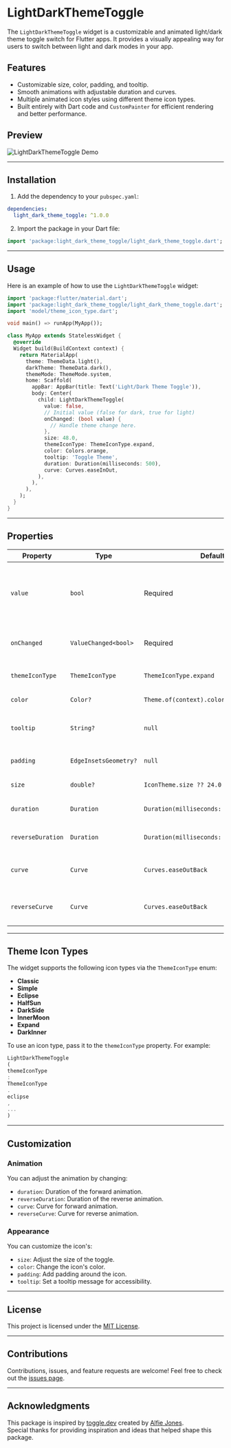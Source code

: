 # LightDarkThemeToggle

The `LightDarkThemeToggle` widget is a customizable and animated light/dark theme toggle switch for
Flutter apps. It provides a visually appealing way for users to switch between light and dark modes
in your app.

## Features

- Customizable size, color, padding, and tooltip.
- Smooth animations with adjustable duration and curves.
- Multiple animated icon styles using different theme icon types.
- Built entirely with Dart code and `CustomPainter` for efficient rendering and better performance.

## Preview

![LightDarkThemeToggle Demo](https://github.com/vchib1/LightDarkThemeToggle/raw/master/example/assets/demo.gif)

---

## Installation

1. Add the dependency to your `pubspec.yaml`:

```yaml
dependencies:
  light_dark_theme_toggle: ^1.0.0
```

2. Import the package in your Dart file:

```dart
import 'package:light_dark_theme_toggle/light_dark_theme_toggle.dart';
```

---

## Usage

Here is an example of how to use the `LightDarkThemeToggle` widget:

```dart
import 'package:flutter/material.dart';
import 'package:light_dark_theme_toggle/light_dark_theme_toggle.dart';
import 'model/theme_icon_type.dart';

void main() => runApp(MyApp());

class MyApp extends StatelessWidget {
  @override
  Widget build(BuildContext context) {
    return MaterialApp(
      theme: ThemeData.light(),
      darkTheme: ThemeData.dark(),
      themeMode: ThemeMode.system,
      home: Scaffold(
        appBar: AppBar(title: Text('Light/Dark Theme Toggle')),
        body: Center(
          child: LightDarkThemeToggle(
            value: false,
            // Initial value (false for dark, true for light)
            onChanged: (bool value) {
              // Handle theme change here.
            },
            size: 48.0,
            themeIconType: ThemeIconType.expand,
            color: Colors.orange,
            tooltip: 'Toggle Theme',
            duration: Duration(milliseconds: 500),
            curve: Curves.easeInOut,
          ),
        ),
      ),
    );
  }
}
```

---

## Properties

| Property          | Type                  | Default                                   | Description                                                            |
|-------------------|-----------------------|-------------------------------------------|------------------------------------------------------------------------|
| `value`           | `bool`                | Required                                  | Determines whether the toggle is in light (true) or dark (false) mode. |
| `onChanged`       | `ValueChanged<bool>`  | Required                                  | Callback when the toggle is pressed.                                   |
| `themeIconType`   | `ThemeIconType`       | `ThemeIconType.expand`                    | Defines the style of the icon.                                         |
| `color`           | `Color?`              | `Theme.of(context).colorScheme.onSurface` | Color of the icon.                                                     |
| `tooltip`         | `String?`             | `null`                                    | Tooltip displayed on long press.                                       |
| `padding`         | `EdgeInsetsGeometry?` | `null`                                    | Padding around the icon.                                               |
| `size`            | `double?`             | `IconTheme.size ?? 24.0`                  | Size of the icon.                                                      |
| `duration`        | `Duration`            | `Duration(milliseconds: 750)`             | Duration of the animation.                                             |
| `reverseDuration` | `Duration`            | `Duration(milliseconds: 750)`             | Duration of the reverse animation.                                     |
| `curve`           | `Curve`               | `Curves.easeOutBack`                      | Animation curve for the forward animation.                             |
| `reverseCurve`    | `Curve`               | `Curves.easeOutBack`                      | Animation curve for the reverse animation.                             |

---

## Theme Icon Types

The widget supports the following icon types via the `ThemeIconType` enum:

- **Classic**
- **Simple**
- **Eclipse**
- **HalfSun**
- **DarkSide**
- **InnerMoon**
- **Expand**
- **DarkInner**

To use an icon type, pass it to the `themeIconType` property. For example:

```dart
LightDarkThemeToggle
(
themeIconType
:
ThemeIconType
.
eclipse
,
...
)
```

---

## Customization

### Animation

You can adjust the animation by changing:

- `duration`: Duration of the forward animation.
- `reverseDuration`: Duration of the reverse animation.
- `curve`: Curve for forward animation.
- `reverseCurve`: Curve for reverse animation.

### Appearance

You can customize the icon's:

- `size`: Adjust the size of the toggle.
- `color`: Change the icon's color.
- `padding`: Add padding around the icon.
- `tooltip`: Set a tooltip message for accessibility.

---

## License

This project is licensed under the [MIT License](LICENSE).

---

## Contributions

Contributions, issues, and feature requests are welcome! Feel free to check out
the [issues page](https://github.com/vchib1/LightDarkThemeToggle/issues).

---

## Acknowledgments

This package is inspired by [toggle.dev](https://toggle.dev/) created
by [Alfie Jones](https://github.com/AlfieJones).  
Special thanks for providing inspiration and ideas that helped shape this package.

